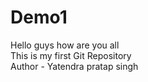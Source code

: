 # Demo1
Hello guys how are you all 
<br>
This is my first Git Repository
<br>
Author - Yatendra pratap singh

